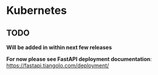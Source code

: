 # Kubernetes

## TODO

**Will be added in within next few releases**

**For now please see FastAPI deployment documentation**: https://fastapi.tiangolo.com/deployment/